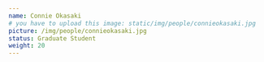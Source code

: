 ```yaml
---
name: Connie Okasaki
# you have to upload this image: static/img/people/connieokasaki.jpg
picture: /img/people/connieokasaki.jpg
status: Graduate Student
weight: 20
---
```

